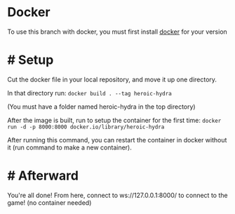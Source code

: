 # Docker
To use this branch with docker, you must first install [docker](https://www.docker.com/products/docker-desktop/) for your version

# # Setup

Cut the docker file in your local repository, and move it up one directory.

In that directory run: `docker build . --tag heroic-hydra`

(You must have a folder named heroic-hydra in the top directory)

After the image is built, run to setup the container for the first time:
`docker run -d -p 8000:8000 docker.io/library/heroic-hydra`

After running this command, you can restart the container in docker without it (run command to make a new container).

# # Afterward

You're all done! From here, connect to ws://127.0.0.1:8000/ to connect to the game! (no container needed)
